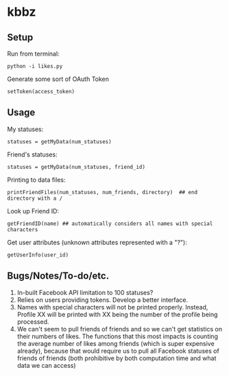 
kbbz
==========

Setup
----------

Run from terminal:

	python -i likes.py

Generate some sort of OAuth Token

	setToken(access_token)

Usage
----------

My statuses:

	statuses = getMyData(num_statuses)
	
Friend's statuses:

	statuses = getMyData(num_statuses, friend_id)
	
	
Printing to data files:

	printFriendFiles(num_statuses, num_friends, directory)  ## end directory with a /
	
Look up Friend ID:

	getFriendID(name) ## automatically considers all names with special characters

Get user attributes (unknown attributes represented with a "?"):

	getUserInfo(user_id)


Bugs/Notes/To-do/etc.
----------

1. In-built Facebook API limitation to 100 statuses?
2. Relies on users providing tokens. Develop a better interface.
3. Names with special characters will not be printed properly. Instead, Profile XX will be
   printed with XX being the number of the profile being processed.
4. We can't seem to pull friends of friends and so we can't get statistics on their numbers of likes.
   The functions that this most impacts is counting the average number of likes among friends
   (which is super expensive already), because that would require us to pull all Facebook statuses of
   friends of friends (both prohibitive by both computation time and what data we can access)